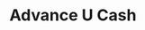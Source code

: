 ---
title: Advance U Cash
slug: advance-u-cash
updated-on: '2024-05-30T13:44:31.749Z'
created-on: '2024-05-30T13:41:46.671Z'
published-on: '2024-05-30T13:54:32.469Z'
f_city-state-2:
- cms/city/newport-ky.md
- cms/city/florence-ky.md
- cms/city/covington-ky.md
- cms/city/alexandria-ky.md
f_locations:
- cms/payday-loan/advance-u-cash-3474.md
- cms/payday-loan/advance-u-cash-3475.md
- cms/payday-loan/advance-u-cash-3476.md
- cms/payday-loan/advance-u-cash-3477.md
- cms/payday-loan/advance-u-cash-3478.md
- cms/payday-loan/advance-u-cash-3479.md
f_states:
- cms/state/kentucky.md
layout: '[company].html'
tags: company
---